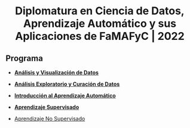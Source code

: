 <html>
<h1  align="center"> Diplomatura en Ciencia de Datos, Aprendizaje Automático y sus Aplicaciones  de FaMAFyC  |  2022
</h1>
</html>

## Programa

- [**Análisis y Visualización de Datos**](https://www.notion.so/An-lisis-y-Visualizaci-n-de-Datos-3194fe5927594e198e715f87621c1eaa)

- [**Análisis Exploratorio y Curación de Datos**](https://www.notion.so/An-lisis-Exploratorio-y-Curaci-n-de-Datos-cd0c7746a6bd4ca4a6a4a0db28c91206)

- [**Introducción al Aprendizaje Automático**](https://www.notion.so/Introducci-n-al-Aprendizaje-Autom-tico-b8ce48ba5809468fb1a8609da3489570)

- [**Aprendizaje Supervisado**](https://www.notion.so/Aprendizaje-Supervisado-eef957975c5f482fa802924168f9c6ad)

- [Aprendizaje No Supervisado](https://www.notion.so/Aprendizaje-No-Supervisado-32eab4d850ea44dd84139da4c04b756b)
